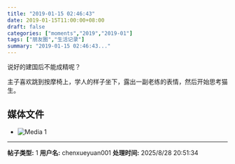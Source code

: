 ```yaml
---
title: "2019-01-15 02:46:43"
date: 2019-01-15T11:00:00+08:00
draft: false
categories: ["moments","2019","2019-01"]
tags: ["朋友圈","生活记录"]
summary: "2019-01-15 02:46:43..."
---
```


说好的建国后不能成精呢？

主子喜欢跳到按摩椅上，学人的样子坐下，露出一副老练的表情，然后开始思考猫生。

## 媒体文件

- ![Media 1](/Moments/photos/2019-01-15/201901150246430.jpg)

---

**帖子类型:** 1
**用户名:** chenxueyuan001
**处理时间:** 2025/8/28 20:51:34